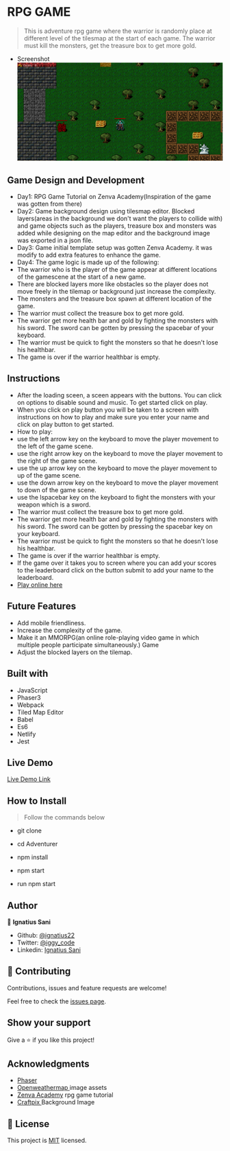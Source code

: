 # RPG GAME
> This is adventure rpg game where the warrior is randomly place at different level of the tilesmap at the start of each game. The warrior must kill the monsters, get the treasure box to get more gold. 

- Screenshot
![alt text](Interface.png)

## Game Design and Development
- Day1: RPG Game Tutorial on Zenva Academy(Inspiration of the game was gotten from there)
- Day2: Game background design using tilesmap editor. Blocked layers(areas in the background we don't want the players to collide with) and game objects such as the players, treasure box and monsters was added while designing on the map editor and the background image was exported in a json file.
- Day3: Game initial template setup was gotten Zenva Academy. it was modify to add extra features to enhance the game.
- Day4: The game logic is made up of the following:
- The warrior who is the player of the game appear at different locations of the gamescene at the start of a new game.
- There are blocked layers more like obstacles so the player does not move freely in the tilemap or background just increase the complexity.
- The monsters and the treasure box spawn at different location of the game.
- The warrior must collect the treasure box to get more gold.
- The warrior get more health bar and gold by fighting the monsters with his sword. The sword can be gotten by pressing the spacebar of your keyboard.
- The warrior must be quick to fight the monsters so that he doesn't lose his healthbar.
- The game is over if the warrior healthbar is empty.

## Instructions
- After the loading sceen, a sceen appears with the buttons. You can click on options to disable sound and music. To get started click on play.
- When you click on play button you will be taken to a screen with instructions on how to play and make sure you enter your name and click on play button to get started.
- How to play:
- use the left arrow key on the keyboard to move the player movement to the left of the game scene.
- use the right arrow key on the keyboard to move the player movement to the right of the game scene.
- use the up arrow key on the keyboard to move the player movement to up of the game scene.
- use the down arrow key on the keyboard to move the player movement to down of the game scene.
- use the lspacebar key on the keyboard to fight the monsters with your weapon which is a sword. 
- The warrior must collect the treasure box to get more gold.
- The warrior get more health bar and gold by fighting the monsters with his sword. The sword can be gotten by pressing the spacebar key on your keyboard.
- The warrior must be quick to fight the monsters so that he doesn't lose his healthbar.
- The game is over if the warrior healthbar is empty.
- If the game over it takes you to screen where you can add your scores to the leaderboard click on the button submit to add your name to the leaderboard.
- [Play online here](https://rpg-game-v1.netlify.app/)

## Future Features
- Add mobile friendliness.
- Increase the complexity of the game.
- Make it an MMORPG(an online role-playing video game in which multiple people participate simultaneously.) Game
- Adjust the blocked layers on the tilemap.

## Built with
- JavaScript
- Phaser3
- Webpack
- Tiled Map Editor
- Babel
- Es6
- Netlify
- Jest

## Live Demo

[Live Demo Link](https://rpg-game-v1.netlify.app/)

## How to Install

> Follow the commands below
- git clone
- cd Adventurer
- npm install
- npm start

 - run npm start

## Author

👤 **Ignatius Sani**

- Github: [@ignatius22](https://github.com/ignatius22)
- Twitter: [@iggy_code](https://twitter.com/iggy_code)
- Linkedin: [Ignatius Sani ](https://www.linkedin.com/in/ignatiussani)

## 🤝 Contributing

Contributions, issues and feature requests are welcome!

Feel free to check the [issues page](https://github.com/ignatius22/RPG-game).

## Show your support

Give a ⭐️ if you like this project!

## Acknowledgments

- [Phaser ]( https://phaser.io/)
- [ Openweathermap ](https://rpg-game-v1.netlify.app/) image assets
- [Zenva Academy]( https://academy.zenva.com/?zva_src=https://gamedevacademy.org) rpg game tutorial
- [Craftpix ]( https://craftpix.net/) Background Image


## 📝 License

This project is [MIT](lic.url) licensed.
